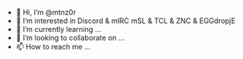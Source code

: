 - 👋 Hi, I’m @mtnz0r
- 👀 I’m interested in Discord & mIRC mSL & TCL & ZNC & EGGdropjE
- 🌱 I’m currently learning ...
- 💞️ I’m looking to collaborate on ...
- 📫 How to reach me ...

<!---
mtnz0r/mtnz0r is a ✨ special ✨ repository because its `README.md` (this file) appears on your GitHub profile.
You can click the Preview link to take a look at your changes.
--->
